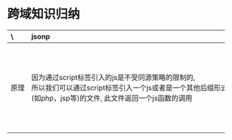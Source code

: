 <style>
body table td {
    word-break: keep-all;
}
</style>

# 跨域知识归纳

|    \       |       jsonp       |       cors        |       xdm     |       window.name         |       document.domain         |           location.hash           |
|:----------|:------------------|:------------------|:--------------|:--------------------------|:------------------------------|:----------------------------------|
|  原理      |  因为通过script标签引入的js是不受同源策略的限制的,<br> 所以我们可以通过script标签引入一个js或者是一个其他后缀形式(如php，jsp等)的文件, 此文件返回一个js函数的调用   |   使用自定义的HTTP头部让浏览器与服务器进行沟通, 从而决定请求或响应是应该成功还是失败  | 向另一个地方(对于 XDM 而言，“另一个地方”指的是包含在当前页面中的<iframe>元素，或者由当前页面弹出的窗口)传递数据    |  在一个窗口(window)的生命周期内,窗口载入的所有的页面都是共享一个window.name的  |   把 `http://www.damonare.cn/a.html` 和 `http://damonare.cn/b.html` 这两个页面的 `document.domain` 都设成相同的域名   |   改变URL的hash部分来进行双向通信 |
|  手段   |   script标签    |   AJAX    |   postMessage/onmessage   |   iframe  |   iframe      |   iframe          |
|  兼容性      | 最好    |   不低于IE10     |   基本没问题, ie低版本有瑕疵 |   所有  |   只能把document.domain设置成自身或更高一级的父域，且主域必须相同 |   有些浏览器不支持onhashchange事件，需要轮询来获知URL的改变  |
|  页面间通讯  | 否     |     否   |   可以  |   可以  |   可以  |   可以  |
|  http请求类型   | 只支持GET请求  |   所有    |   不支持     |   不支持 |   不支持 |
|  数据限制    |    无       |   无       |       无   |   字符串     |   字符串     |   字符串, 大小受url长度限制     |
|  错误信息   |    在数据中返回   |   status/readyState/放在数据中  |  e.origin |   在数据中返回 |   在数据中返回
|  安全性     |    不适合放敏感数据    |   适合      |   适合      |   不适合     |   不适合     |       不适合     |
|  其它负面影响   |   无   |   无   |   无   |   无   |   无   |   造成不必要的历史记录   |
